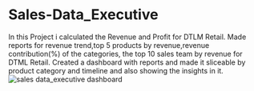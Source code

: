 # Sales-Data_Executive
In this Project i calculated the Revenue and Profit for DTLM Retail. Made reports for revenue trend,top 5 products by revenue,revenue contribution(%) of the categories, the top 10 sales team by revenue for DTML Retail. Created a dashboard with reports and made it sliceable by product category and timeline and also showing the insights in it.
![sales data_executive dashboard](https://user-images.githubusercontent.com/119592062/210345154-23dd0f9a-4848-4f7c-a9d8-56edc61a1261.png)

